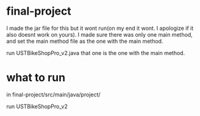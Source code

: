 # final-project

I made the jar file for this but it wont run(on my end it wont. I apologize if it also doesnt work on yours). I made sure there was only one main method, and set the main method file as the one with the main method.

run USTBikeShopPro_v2.java that one is the one with the main method.


# what to run
in final-project/src/main/java/project/

run USTBikeShopPro_v2
